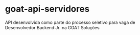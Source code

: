 # goat-api-servidores
API desenvolvida como parte do processo seletivo para vaga de Desenvolvedor Backend Jr. na GOAT Soluções
